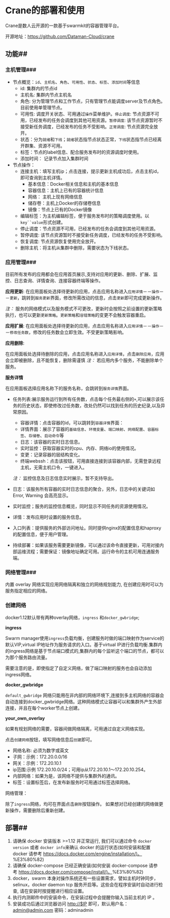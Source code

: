 # Crane的部署和使用

Crane是数人云开源的一款基于swarmkit的容器管理平台。

开源地址：https://github.com/Dataman-Cloud/crane

## 功能##

### 主机管理###

- 节点概览：`id`、`主机名`、`角色`、`可用性`、`状态`、`标签`、`添加时间`等信息
  - id: 集群内的节点id
  - 主机名: 集群内节点主机名
  - 角色: 分为管理节点和工作节点，只有管理节点能调度server及节点角色。目前使用单管理节点。
  - 可用性: 调度开关状态、可用通过`操作`菜单维护。`停止调度`: 节点资源不可用，已经发布的任务会调度到其他可用资源。`暂停调度`: 该节点资源暂时不接受新任务调度，已经发布的任务不受影响。`正常调度`: 节点资源完全放开。
  - 状态：分为`就绪`和`下线`；`就绪`状态指节点状态正常，`下线`状态指节点已经离开群集、资源不可用。
  - 标签：节点的label信息、配合服务发布时的资源调度时使用。
  - 添加时间： 记录节点加入集群时间
- 节点操作：
  - 连接主机：填写主机ip；点击连接，提示更新主机成功后，点击主机id，即可查询到主机详情。
    - 基本信息：Docker相关信息和主机的基本信息
    - 容器信息：主机上已有的容器统计信息
    - 网络： 主机上现有网络信息
    - 储存卷：主机上Docker的存储卷信息
    - 镜像：节点上已有的Docker镜像
  - 编辑标签：为主机编辑标签，便于服务发布时的策略调度使用。以`key``value`形式创建。
  - 停止调度：节点资源不可用，已经发布的任务会调度到其他可用资源。
  - 暂停调度: 该节点资源暂时不接受新任务调度，已经发布的任务不受影响。
  - 恢复调度: 节点资源恢复使用完全放开。
  - 删除主机：将主机从集群中删除，需要状态为下线状态。

### 应用管理###

目前所有发布的应用都会在应用首页展示,支持对应用的更新、删除、扩展、监控、日志查询、详情查询、连接容器终端等操作。

**应用更新**: 在应用面板处选择待更新的应用，点击应用名称进入`应用详情`－－`操作`－－`更新`，跳转到`服务更新`界面，修改所需改动的信息，点击`更新`即可完成更新操作。

*注：* 服务的网络模式以及服务模式不可更改，更新时会按照之前设置的更新策略执行，也可以更新`更新策略`。`更新策略`和`容错策略`的变更不会触发容器重启。

**应用扩展**: 在应用面板处选择待更新的应用，点击应用名称进入`应用详情`－－`操作`－－`修改任务数`，修改的任务数会立即生效。不受更新策略影响。

**应用删除**:

在应用面板处选择待删除的应用，点击应用名称进入`应用详情`，点击`删除应用`，应用会立即被删除，且不能恢复，删除需谨慎 *注：* 若应用内多个服务，不能删除单个服务。

**服务详情**

在应用面板选择应用名称下的服务名称，会跳转到`服务详情`界面。

- 任务列表:展示服务运行到所有任务数，点击每个任务最右侧的`+`,可以展示该任务的历史状态，即使修改过任务数，改处仍然可以找到任务的历史纪录,以及异常原因。

  - 容器详情：点击容器的id，可以跳转到`容器详情`界面：
  - 详情界面：展示了容器的`基础信息`、`环境变量`、`端口映射`、`网络配置`、`容器标签`、`存储卷`、`启动命令`等
  - 日志：该容器的实时日志信息。
  - 实时监控：获取容器实时的cpu、内存、网络io的使用情况。
  - 变更：记录容器的层结构变化。
  - 终端webssh：点击该按钮，可用直接连接到该容器内部，无需登录远程主机，无需主机口令，一键进入。

  *注：* 监控信息及日志信息实时展示，暂不支持导出。

- 日志：该服务所有容器的实时日志信息的聚合，另外，日志中的关键词如 Error, Warning 会高亮显示。

- 实时监控；服务的监控信息概览，同时显示不同任务的资源使用情况。

- 详情：发布应用时设置的服务信息。

- 入口列表：提供服务的外部访问地址。同时提供nginx的配置信息和haproxy的配置信息，便于用户管理。

- 持续部署：如果该服务需要更新镜像，可以通过该命令直接更新，可用对接内部运维流程；需要保证：镜像地址确定可用。运行命令的主机可用连通服务端。

### 网络管理###

内置 overlay 网络实现应用网络隔离和独立的网络规划能力, 在创建应用时可以为服务指定相应的网络。

### 创建网络

docker1.12默认带有两种overlay网络，`ingress` 和`docker_gwbridge`;

**ingress**

Swarm manager使用`ingress`负载均衡，创建服务时做的端口映射作为service的默认VIP,virtual IP地址作为服务请求的入口。基于virtual IP进行负载均衡.集群内的ingress网络是基于节点端口模式的,集群内的每个监听这个端口的节点，都可以为那个服务路由流量。

需要注意的是，即使指定了自定义网络，做了端口映射的服务也会自动添加ingress网络。

**docker_gwbridge**

`default_gwbridge` 网络只能用在非内部的网络环境下,连接到多主机网络的容器会自动连接到docker_gwbridge网络。这种网络模式让容器可以和集群外产生外部连接，并且在每个worker节点上创建。

**your_own_overlay**

如果有规划网络的需要，容器间做网络隔离，可用通过自定义网络实现。

点击`创建网络`按钮，填写网络信息后`创建`即可。

- 网络名称: 必须为数字或英文
- 子网：示例：172.20.0.0/16
- 网关：示例：172.20.10.1
- ip范围:示例 172.20.10.0/24；可用ip从172.20.10.1～172.20.10.254。
- 内部网络：如果为是，该网络不提供与集群外的通讯。
- 标签：设置标签后，在发布新服务时可用通过标签选择网络。

网络管理：

除了`ingress`网络，均可在界面点击`删除`按钮操作。 如果想对已经创建的网络做更新操作，需要删除后重新创建。

## 部署##

1. 请确保 docker 安装版本 >=1.12 并正常运行, 我们可以通过命令 `docker version` 或者 `docker info`来确认 docker 的运行状态(如何安装和配置 docker 请参考 [https://docs.docker.com/engine/installation/)。](https://docs.docker.com/engine/installation/)%E3%80%82)
2. 请确保 docker-compose 已经正确安装(如何安装 docker-compose 请参考 [https://docs.docker.com/compose/install/)。](https://docs.docker.com/compose/install/)%E3%80%82)
3. docker，swarm 本身对操作系统还有一些设置需求，譬如主机时钟同步，selinux，docker daemon tcp 服务开启等。这些会在程序安装时自动进行检查, 请在安装时按提醒进行相应设置。
4. 执行内测邮件中的安装命令，在安装过程中会提醒你输入当前主机的 IP 。
5. 安装成功后通过浏览器访问 [http://$IP](http://%24ip/) 即可，默认用户名：admin@admin.com 密码：adminadmin